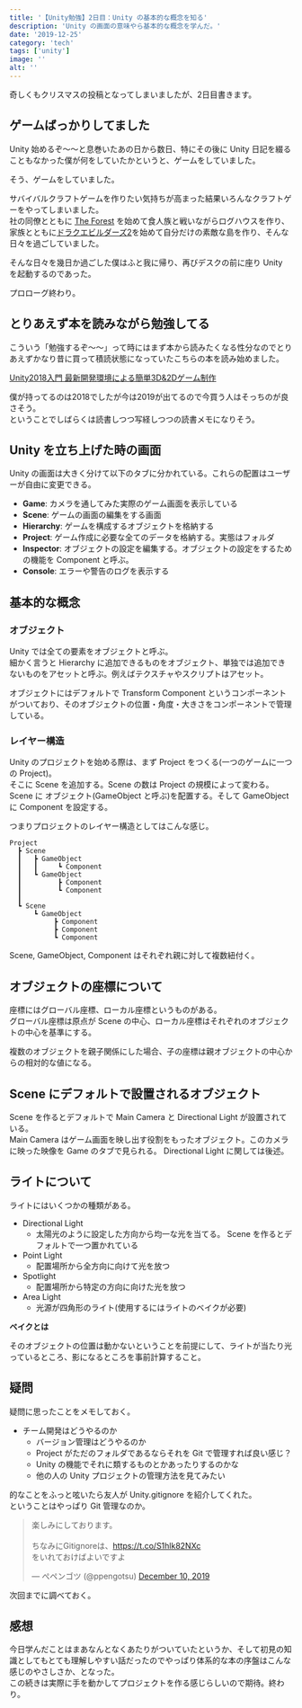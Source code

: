 ```yaml
---
title: '【Unity勉強】2日目：Unity の基本的な概念を知る'
description: 'Unity の画面の意味やら基本的な概念を学んだ。'
date: '2019-12-25'
category: 'tech'
tags: ['unity']
image: ''
alt: ''
---
```


奇しくもクリスマスの投稿となってしまいましたが、2日目書きます。

## ゲームばっかりしてました

Unity 始めるぞ〜〜と息巻いたあの日から数日、特にその後に Unity 日記を綴ることもなかった僕が何をしていたかというと、ゲームをしていました。

そう、ゲームをしていました。

サバイバルクラフトゲームを作りたい気持ちが高まった結果いろんなクラフトゲーをやってしまいました。  
社の同僚とともに [The Forest](https://store.steampowered.com/agecheck/app/242760/?l=japanese) を始めて食人族と戦いながらログハウスを作り、家族とともに[ドラクエビルダーズ2](http://www.dragonquest.jp/builders2/)を始めて自分だけの素敵な島を作り、そんな日々を過ごしていました。

そんな日々を幾日か過ごした僕はふと我に帰り、再びデスクの前に座り Unity を起動するのであった。

プロローグ終わり。

## とりあえず本を読みながら勉強してる

こういう「勉強するぞ〜〜」って時にはまず本から読みたくなる性分なのでとりあえずかなり昔に買って積読状態になっていたこちらの本を読み始めました。

[Unity2018入門 最新開発環境による簡単3D&2Dゲーム制作](https://www.amazon.co.jp/dp/4797397667)

僕が持ってるのは2018でしたが今は2019が出てるので今買う人はそっちのが良さそう。  
ということでしばらくは読書しつつ写経しつつの読書メモになりそう。

## Unity を立ち上げた時の画面

Unity の画面は大きく分けて以下のタブに分かれている。これらの配置はユーザーが自由に変更できる。

- **Game**: カメラを通してみた実際のゲーム画面を表示している
- **Scene**: ゲームの画面の編集をする画面
- **Hierarchy**: ゲームを構成するオブジェクトを格納する
- **Project**: ゲーム作成に必要な全てのデータを格納する。実態はフォルダ
- **Inspector**: オブジェクトの設定を編集する。オブジェクトの設定をするための機能を Component と呼ぶ。
- **Console**: エラーや警告のログを表示する

## 基本的な概念

### オブジェクト

Unity では全ての要素をオブジェクトと呼ぶ。  
細かく言うと Hierarchy に追加できるものをオブジェクト、単独では追加できないものをアセットと呼ぶ。例えばテクスチャやスクリプトはアセット。

オブジェクトにはデフォルトで Transform Component というコンポーネントがついており、そのオブジェクトの位置・角度・大きさをコンポーネントで管理している。

### レイヤー構造

Unity のプロジェクトを始める際は、まず Project をつくる(一つのゲームに一つの Project)。  
そこに Scene を追加する。Scene の数は Project の規模によって変わる。  
Scene に オブジェクト(GameObject と呼ぶ)を配置する。そして GameObject に Component を設定する。

つまりプロジェクトのレイヤー構造としてはこんな感じ。

```
Project
  ┣ Scene
  ┃   ┣ GameObject
  ┃   ┃     ┗ Component
  ┃   ┗ GameObject
  ┃         ┣ Component
  ┃         ┗ Component
  ┃
  ┗ Scene
      ┗ GameObject
           ┣ Component
           ┣ Component
           ┗ Component
```

Scene, GameObject, Component はそれぞれ親に対して複数紐付く。

## オブジェクトの座標について

座標にはグローバル座標、ローカル座標というものがある。  
グローバル座標は原点が Scene の中心、ローカル座標はそれぞれのオブジェクトの中心を基準にする。

複数のオブジェクトを親子関係にした場合、子の座標は親オブジェクトの中心からの相対的な値になる。

## Scene にデフォルトで設置されるオブジェクト

Scene を作るとデフォルトで Main Camera と Directional Light が設置されている。  
Main Camera はゲーム画面を映し出す役割をもったオブジェクト。このカメラに映った映像を Game のタブで見られる。 Directional Light に関しては後述。

## ライトについて

ライトにはいくつかの種類がある。

- Directional Light
  - 太陽光のように設定した方向から均一な光を当てる。 Scene を作るとデフォルトで一つ置かれている
- Point Light
  - 配置場所から全方向に向けて光を放つ
- Spotlight
  - 配置場所から特定の方向に向けた光を放つ
- Area Light
  - 光源が四角形のライト(使用するにはライトのベイクが必要)

**ベイクとは**

そのオブジェクトの位置は動かないということを前提にして、ライトが当たり光っているところ、影になるところを事前計算すること。

## 疑問

疑問に思ったことをメモしておく。

- チーム開発はどうやるのか
  - バージョン管理はどうやるのか
  - Project がただのフォルダであるならそれを Git で管理すれば良い感じ？
  - Unity の機能でそれに類するものとかあったりするのかな
  - 他の人の Unity プロジェクトの管理方法を見てみたい

的なことをふっと呟いたら友人が Unity.gitignore を紹介してくれた。  
ということはやっぱり Git 管理なのか。

<blockquote class="twitter-tweet"><p lang="ja" dir="ltr">楽しみにしております。<br><br>ちなみにGitignoreは、<a href="https://t.co/S1hlk82NXc">https://t.co/S1hlk82NXc</a><br>をいれておけばよいですよ</p>&mdash; ぺペンゴツ (@ppengotsu) <a href="https://twitter.com/ppengotsu/status/1204205117982953472?ref_src=twsrc%5Etfw">December 10, 2019</a></blockquote> <script async src="https://platform.twitter.com/widgets.js" charset="utf-8"></script>

次回までに調べておく。

## 感想

今日学んだことはまあなんとなくあたりがついていたというか、そして初見の知識としてもとても理解しやすい話だったのでやっぱり体系的な本の序盤はこんな感じのやさしさか、となった。  
この続きは実際に手を動かしてプロジェクトを作る感じらしいので期待。終わり。

